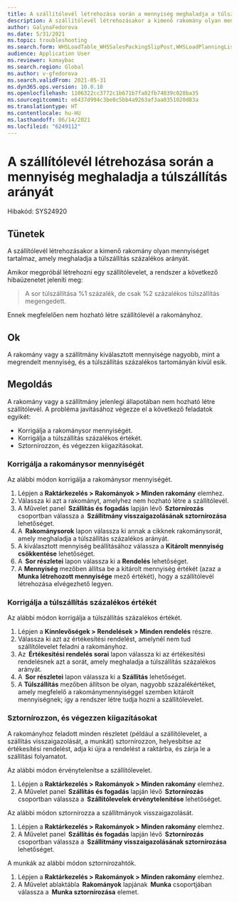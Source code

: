 ```yaml
---
title: A szállítólevél létrehozása során a mennyiség meghaladja a túlszállítás arányát
description: A szállítólevél létrehozásakor a kimenő rakomány olyan mennyiséget tartalmaz, amely meghaladja a túlszállítás százalékos arányát.
author: GalynaFedorova
ms.date: 5/31/2021
ms.topic: troubleshooting
ms.search.form: WHSLoadTable_WHSSalesPackingSlipPost,WHSLoadPlanningListPage_WHSSalesPackingSlipPost,WHSLoadPlanningWorkbench_WHSSalesPackingSlipPost
audience: Application User
ms.reviewer: kamaybac
ms.search.region: Global
ms.author: v-gfedorova
ms.search.validFrom: 2021-05-31
ms.dyn365.ops.version: 10.0.18
ms.openlocfilehash: 1106322cc3772c1b671b7fa82fb74039c028ba35
ms.sourcegitcommit: e6437d994c3be0c5bb4a9263af3aa8351020d83a
ms.translationtype: HT
ms.contentlocale: hu-HU
ms.lasthandoff: 06/14/2021
ms.locfileid: "6249112"
---
```

# <a name="quantity-exceeds-over-delivery-percentage-during-packing-slip-generation"></a>A szállítólevél létrehozása során a mennyiség meghaladja a túlszállítás arányát

Hibakód: SYS24920

## <a name="symptoms"></a>Tünetek

A szállítólevél létrehozásakor a kimenő rakomány olyan mennyiséget tartalmaz, amely meghaladja a túlszállítás százalékos arányát.

Amikor megpróbál létrehozni egy szállítólevelet, a rendszer a következő hibaüzenetet jeleníti meg:

> A sor túlszállítása %1 százalék, de csak %2 százalékos túlszállítás megengedett.

Ennek megfelelően nem hozható létre szállítólevél a rakományhoz.

## <a name="cause"></a>Ok

A rakomány vagy a szállítmány kiválasztott mennyisége nagyobb, mint a megrendelt mennyiség, és a túlszállítás százalékos tartományán kívül esik.

## <a name="resolution"></a>Megoldás

A rakomány vagy a szállítmány jelenlegi állapotában nem hozható létre szállítólevél. A probléma javításához végezze el a következő feladatok egyikét:

- Korrigálja a rakománysor mennyiségét.
- Korrigálja a túlszállítás százalékos értékét.
- Sztornírozzon, és végezzen kiigazításokat.

### <a name="adjust-the-load-line-quantity"></a>Korrigálja a rakománysor mennyiségét

Az alábbi módon korrigálja a rakománysor mennyiségét.

1. Lépjen a **Raktárkezelés \> Rakományok \> Minden rakomány** elemhez.
1. Válassza ki azt a rakományt, amelyhez nem hozható létre a szállítólevél.
1. A Művelet panel  **Szállítás és fogadás** lapján lévő  **Sztornírozás** csoportban válassza a  **Szállítmány visszaigazolásának sztornírozása** lehetőséget.
1. A  **Rakománysorok** lapon válassza ki annak a cikknek rakománysorát, amely meghaladja a túlszállítás százalékos arányát.
1. A kiválasztott mennyiség beállításához válassza a **Kitárolt mennyiség csökkentése** lehetőséget.
1. A  **Sor részletei** lapon válassza ki a **Rendelés** lehetőséget.
1. A **Mennyiség** mezőben állítsa be a kitárolt mennyiség értékét (azaz a **Munka létrehozott mennyisége** mező értékét), hogy a szállítólevél létrehozása elvégezhető legyen.

### <a name="adjust-the-over-delivery-percentage"></a>Korrigálja a túlszállítás százalékos értékét

Az alábbi módon korrigálja a túlszállítás százalékos értékét.

1. Lépjen a **Kinnlevőségek \> Rendelések \> Minden rendelés** részre.
1. Válassza ki azt az értékesítési rendelést, amelynél nem tud szállítólevelet feladni a rakományhoz.
1. Az  **Értékesítési rendelés sorai** lapon válassza ki az értékesítési rendelésnek azt a sorát, amely meghaladja a túlszállítás százalékos arányát.
1. A  **Sor részletei** lapon válassza ki a **Szállítás** lehetőséget.
1. A **Túlszállítás** mezőben állítson be olyan, nagyobb százalékértéket, amely megfelelő a rakománymennyiséggel szemben kitárolt mennyiségnek; így a rendszer létre tudja hozni a szállítólevelet.

### <a name="reverse-and-make-adjustments"></a>Sztornírozzon, és végezzen kiigazításokat

A rakományhoz feladott minden részletet (például a szállítólevelet, a szállítás visszaigazolását, a munkát) sztornírozzon, helyesbítse az értékesítési rendelést, adja ki újra a rendelést a raktárba, és zárja le a szállítási folyamatot.

Az alábbi módon érvénytelenítse a szállítólevelet.

1. Lépjen a **Raktárkezelés \> Rakományok \> Minden rakomány** elemhez.
1. A Művelet panel  **Szállítás és fogadás** lapján lévő  **Sztornírozás** csoportban válassza a  **Szállítólevelek érvénytelenítése** lehetőséget.

Az alábbi módon sztornírozza a szállítmányok visszaigazolását.

1. Lépjen a **Raktárkezelés \> Rakományok \> Minden rakomány** elemhez.
1. A Művelet panel  **Szállítás és fogadás** lapján lévő  **Sztornírozás** csoportban válassza a  **Szállítmány visszaigazolásának sztornírozása** lehetőséget.

A munkák az alábbi módon sztornírozahtók.

1. Lépjen a **Raktárkezelés \> Rakományok \> Minden rakomány** elemhez.
1. A Művelet ablaktábla  **Rakományok** lapjának  **Munka** csoportjában válassza a  **Munka sztornírozása** elemet.
